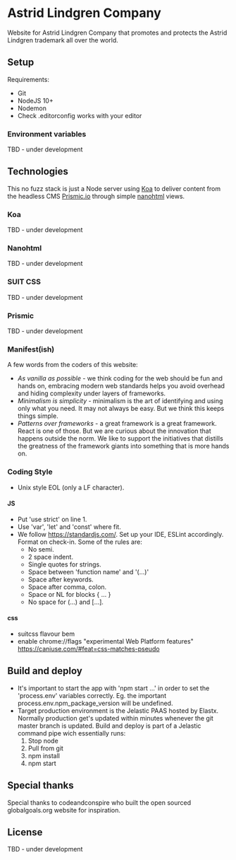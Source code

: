 # Astrid Lindgren Company
Website for Astrid Lindgren Company that promotes and protects the Astrid Lindgren trademark all over the world.

## Setup
Requirements:
- Git
- NodeJS 10+
- Nodemon
- Check .editorconfig works with your editor

### Environment variables

TBD - under development

## Technologies

This no fuzz stack is just a Node server using [Koa](http://koajs.com/) to deliver content from the headless CMS [Prismic.io](https://prismic.io/) through simple [nanohtml](https://github.com/choojs/nanohtml) views.

### Koa
TBD - under development
### Nanohtml
TBD - under development
### SUIT CSS
TBD - under development
### Prismic
TBD - under development

### Manifest(ish)

A few words from the coders of this website:

- *As vanilla as possible* - we think coding for the web should be fun and hands on, embracing modern web standards helps you avoid overhead and hiding complexity under layers of frameworks.
- *Minimalism is simplicity* - minimalism is the art of identifying and using only what you need. It may not always be easy. But we think this keeps things simple.
- *Patterns over frameworks* - a great framework is a great framework. React is one of those. But we are curious about the innovation that happens outside the norm. We like to support the initiatives that distills the greatness of the framework giants into something that is more hands on.

### Coding Style
- Unix style EOL (only a LF character).
#### JS
- Put 'use strict' on line 1.
- Use 'var', 'let' and 'const' where fit.
- We follow https://standardjs.com/. Set up your IDE, ESLint accordingly.
  Format on check-in. Some of the rules are:
  - No semi.
  - 2 space indent.
  - Single quotes for strings.
  - Space between 'function name' and '(...)'
  - Space after keywords.
  - Space after comma, colon.
  - Space or NL for blocks { ... }
  - No space for (...) and [...].
#### css
- suitcss flavour bem
- enable chrome://flags "experimental Web Platform features"
  https://caniuse.com/#feat=css-matches-pseudo

## Build and deploy
- It's important to start the app with 'npm start ...' in order to set the 'process.env' variables correctly. Eg. the important process.env.npm_package_version will be undefined.
- Target production environment is the Jelastic PAAS hosted by Elastx. Normally production get's updated within minutes whenever the git master branch is updated. Build and deploy is part of a Jelastic command pipe wich essentially runs:
  1. Stop node
  2. Pull from git
  3. npm install
  4. npm start

## Special thanks
Special thanks to codeandconspire who built the open sourced globalgoals.org website for inspiration.

## License
TBD - under development
